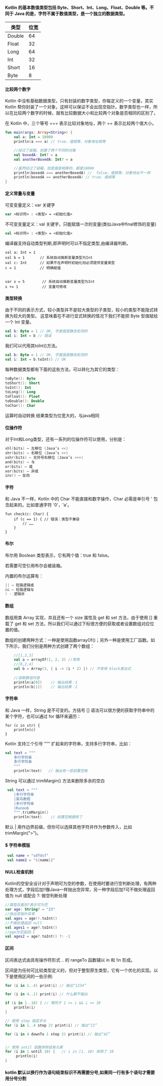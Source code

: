 #### Kotlin 的基本数值类型包括 Byte、Short、Int、Long、Float、Double 等。不同于 Java 的是，字符不属于数值类型，是一个独立的数据类型。
| 类型   | 位宽 |
| ------ | ---- |
| Double | 64   |
| Float  | 32   |
| Long   | 64   |
| Int    | 32   |
| Short  | 16   |
| Byte   | 8    |


#### 比较两个数字
Kotlin 中没有基础数据类型，只有封装的数字类型，你每定义的一个变量，其实 Kotlin 帮你封装了一个对象，这样可以保证不会出现空指针。数字类型也一样，所以在比较两个数字的时候，就有比较数据大小和比较两个对象是否相同的区别了。

在 Kotlin 中，三个等号 === 表示比较对象地址，两个 == 表示比较两个值大小。

```kotlin
fun main(args: Array<String>) {
    val a: Int = 10000
    println(a === a) // true，值相等，对象地址相等

    //经过了装箱，创建了两个不同的对象
    val boxedA: Int? = a
    val anotherBoxedA: Int? = a

    //虽然经过了装箱，但是值是相等的，都是10000
    println(boxedA === anotherBoxedA) //  false，值相等，对象地址不一样
    println(boxedA == anotherBoxedA) // true，值相等
}
```

#### 定义常量与变量
可变变量定义：var 关键字
```kotlin
var <标识符> : <类型> = <初始化值>
```
不可变变量定义：val 关键字，只能赋值一次的变量(类似Java中final修饰的变量)
```kotlin
val <标识符> : <类型> = <初始化值>
```

编译器支持自动类型判断,即声明时可以不指定类型,由编译器判断。
```
val a: Int = 1
val b = 1       // 系统自动推断变量类型为Int
val c: Int      // 如果不在声明时初始化则必须提供变量类型
c = 1           // 明确赋值


var x = 5        // 系统自动推断变量类型为Int
x += 1           // 变量可修改
```

#### 类型转换
由于不同的表示方式，较小类型并不是较大类型的子类型，较小的类型不能隐式转换为较大的类型。 这意味着在不进行显式转换的情况下我们不能把 Byte 型值赋给一个 Int 变量。

```kotlin
val b: Byte = 1 // OK, 字面值是静态检测的
val i: Int = b // 错误
```

我们可以代用其toInt()方法。

```kotlin
val b: Byte = 1 // OK, 字面值是静态检测的
val i: Int = b.toInt() // OK
```
每种数据类型都有下面的这些方法，可以转化为其它的类型：
```kotlin
toByte(): Byte
toShort(): Short
toInt(): Int
toLong(): Long
toFloat(): Float
toDouble(): Double
toChar(): Char
```
运算时自动转换 结果类型为位宽大的，与java相同

#### 位操作符
对于Int和Long类型，还有一系列的位操作符可以使用，分别是：

```kotlin
shl(bits) – 左移位 (Java’s <<)
shr(bits) – 右移位 (Java’s >>)
ushr(bits) – 无符号右移位 (Java’s >>>)
and(bits) – 与
or(bits) – 或
xor(bits) – 异或
inv() – 反向
```

#### 字符
和 Java 不一样，Kotlin 中的 Char 不能直接和数字操作，Char 必需是单引号 ' 包含起来的。比如普通字符 '0'，'a'。

``` 
fun check(c: Char) {
    if (c == 1) { // 错误：类型不兼容
        // ……
    }
}
```

#### 布尔
布尔用 Boolean 类型表示，它有两个值：true 和 false。

若需要可空引用布尔会被装箱。

内置的布尔运算有：
```kotlin
|| – 短路逻辑或
&& – 短路逻辑与
! - 逻辑非
```

#### 数组
数组用类 Array 实现，并且还有一个 size 属性及 get 和 set 方法，由于使用 [] 重载了 get 和 set 方法，所以我们可以通过下标很方便的获取或者设置数组对应位置的值。

数组的创建两种方式：一种是使用函数arrayOf()；另外一种是使用工厂函数。如下所示，我们分别是两种方式创建了两个数组：

```kotlin
    //[1,2,3]
    val a = arrayOf(1, 2, 3) //常用
    //[0,2,4]
    val b = Array(3, { i -> (i * 2) }) // 不常用 block表达式
    
    //读取数组内容
    println(a[0])    // 输出结果：1
    println(b[1])    // 输出结果：2
```

#### 字符串
和 Java 一样，String 是不可变的。方括号 [] 语法可以很方便的获取字符串中的某个字符，也可以通过 for 循环来遍历：
```
for (c in str) {
    println(c)
}
```

Kotlin 支持三个引号 """ 扩起来的字符串，支持多行字符串，比如：

```kotlin
val text = """
    多行字符串
    多行字符串
    """
    println(text)   // 输出有一些前置空格
```

String 可以通过 trimMargin() 方法来删除多余的空白

```kotlin
 val text = """
    |多行字符串
    |菜鸟教程
    |多行字符串
    |Runoob
    """.trimMargin()
    println(text)    // 前置空格删除了
```
默认 | 用作边界前缀，但你可以选择其他字符并作为参数传入，比如 trimMargin(">")。

#### $ 字符串模版

```kotlin
 val name = "sdfdsf"
 val name2 = "${name}2"
```

#### NULL检查机制
Kotlin的空安全设计对于声明可为空的参数，在使用时要进行空判断处理，有两种处理方式，字段后加!!像Java一样抛出空异常，另一种字段后加?可不做处理返回值为 null 或配合 ?: 做空判断处理

```kotlin
//类型后面加?表示可为空
var age: String? = "23" 
//抛出空指针异常
val ages = age!!.toInt()
//不做处理返回 null
val ages1 = age?.toInt()
//age为空返回-1
val ages2 = age?.toInt() ?: -1
```


#### 区间
区间表达式由具有操作符形式 .. 的 rangeTo 函数辅以 in 和 !in 形成。

区间是为任何可比较类型定义的，但对于整型原生类型，它有一个优化的实现。以下是使用区间的一些示例:

```kotlin
for (i in 1..4) print(i) // 输出“1234”

for (i in 4..1) print(i) // 什么都不输出

if (i in 1..10) { // 等同于 1 <= i && i <= 10
    println(i)
}

// 使用 step 指定步长
for (i in 1..4 step 2) print(i) // 输出“13”

for (i in 4 downTo 1 step 2) print(i) // 输出“42”


// 使用 until 函数排除结束元素
for (i in 1 until 10) {   // i in [1, 10) 排除了 10
     println(i)
}
```


#### kotlin 默认以换行作为语句结束标识不再需要分号,如果同一行有多个语句才需要用分号分割